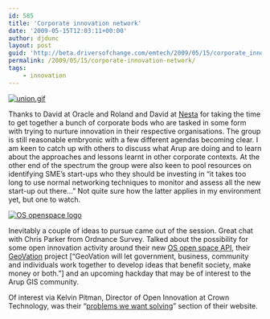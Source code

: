 ```yaml
---
id: 585
title: 'Corporate innovation network'
date: '2009-05-15T12:03:11+00:00'
author: djdunc
layout: post
guid: 'http://beta.driversofchange.com/emtech/2009/05/15/corporate_innovation_network/'
permalink: /2009/05/15/corporate-innovation-network/
tags:
    - innovation
---
```


[![union.gif](https://i0.wp.com/www.driversofchange.com/wp-content/uploads/mt-old/emtech/images/union.gif?resize=404%2C115)](http://www.unionclub.co.uk/)

Thanks to David at Oracle and Roland and David at [Nesta](http://blogs.nesta.org.uk/) for taking the time to get together a bunch of corporate bods who are tasked in some form with trying to nurture innovation in their respective organisations. The group is still reasonable embryonic with a few different agendas becoming clear. I am keen to catch up with others to discuss what Arup are doing and to learn about the approaches and lessons learnt in other corporate contexts. At the other end of the spectrum the group were also keen to pool resources on identifying SME’s start-ups who they should be investing in “it takes too long to use normal networking techniques to monitor and assess all the new start-up out there…” Not quite sure how the latter applies in my environment yet, but one to watch.

[![OS openspace logo](https://i0.wp.com/openspace.ordnancesurvey.co.uk/images/openspace-logo.jpg?w=1170)](http://openspace.ordnancesurvey.co.uk/openspace/)

Inevitably a couple of ideas to pursue came out of the session. Great chat with Chris Parker from Ordnance Survey. Talked about the possibility for some open innovation activity around their new [OS open space API](http://openspace.ordnancesurvey.co.uk/openspace/), their [GeoVation](http://geovation.ordnancesurvey.co.uk/) project \[“GeoVation will let government, business, community and individuals work together to develop ideas that benefit society, make money or both.”\] and an upcoming hackday that may be of interest to the Arup GIS community.

Of interest via Kelvin Pitman, Director of Open Innovation at Crown Technology, was their “[problems we want solving](http://www.crowncork.com/innovation/interest.php)” section of their website.